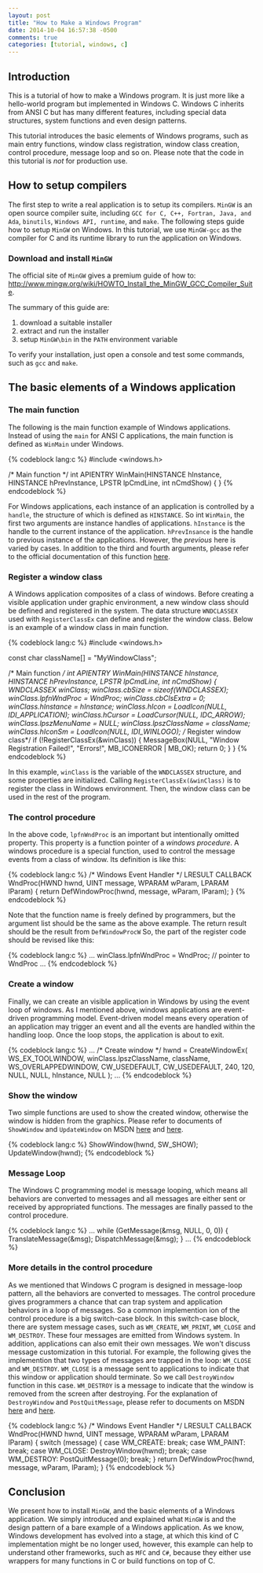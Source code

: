 ```yaml
---
layout: post
title: "How to Make a Windows Program"
date: 2014-10-04 16:57:38 -0500
comments: true
categories: [tutorial, windows, c]
---
```


## Introduction

This is a tutorial of how to make a Windows program. It is just more like a hello-world program but implemented in Windows C. Windows C inherits from ANSI C but has many different features, including special data structures, system functions and even design patterns.

This tutorial introduces the basic elements of Windows programs, such as main entry functions, window class registration, window class creation, control procedure, message loop and so on. Please note that the code in this tutorial is *not* for production use.

<!--more-->

## How to setup compilers

The first step to write a real application is to setup its compilers. `MinGW` is an open source compiler suite, including `GCC for C, C++, Fortran, Java, and Ada`, `binutils`, `Windows API, runtime`, and `make`. The following steps guide how to setup `MinGW` on Windows. In this tutorial, we use `MinGW-gcc` as the compiler for C and its runtime library to run the application on Windows.

### Download and install `MinGW`

The official site of `MinGW` gives a premium guide of how to: http://www.mingw.org/wiki/HOWTO_Install_the_MinGW_GCC_Compiler_Suite.

The summary of this guide are:

1. download a suitable installer
2. extract and run the installer
3. setup `MinGW\bin` in the `PATH` environment variable

To verify your installation, just open a console and test some commands, such as `gcc` and `make`.

## The basic elements of a Windows application

### The main function

The following is the main function example of Windows applications. Instead of using the `main` for ANSI C applications, the main function is defined as `WinMain` under Windows.

{% codeblock lang:c %}
#include <windows.h>

/* Main function */
int APIENTRY WinMain(HINSTANCE hInstance,
                     HINSTANCE hPrevInstance,
                     LPSTR     lpCmdLine,
                     int       nCmdShow)
{
}
{% endcodeblock %}

For Windows applications, each instance of an application is controlled by a `handle`, the structure of which is defined as `HINSTANCE`. So int `WinMain`, the first two arguments are instance handles of applications. `hInstance` is the handle to the current instance of the application. `hPrevInsance` is the handle to previous instance of the applications. However, the *previous* here is varied by cases. In addition to the third and fourth arguments, please refer to the official documentation of this function [here][1].

### Register a window class

A Windows application composites of a class of windows. Before creating a visible application under graphic environment, a new window class should be defined and registered in the system. The data structure `WNDCLASSEX` used with `RegisterClassEx` can define and register the window class. Below is an example of a window class in main function.

{% codeblock lang:c %}
#include <windows.h>

const char className[] = "MyWindowClass";

/* Main function */
int APIENTRY WinMain(HINSTANCE hInstance,
                     HINSTANCE hPrevInstance,
                     LPSTR     lpCmdLine,
                     int       nCmdShow)
{
  WNDCLASSEX winClass;
  winClass.cbSize = sizeof(WNDCLASSEX);
  winClass.lpfnWndProc = WndProc;
  winClass.cbClsExtra = 0;
  winClass.hInstance = hInstance;
  winClass.hIcon = LoadIcon(NULL, IDI_APPLICATION);
  winClass.hCursor = LoadCursor(NULL, IDC_ARROW);
  winClass.lpszMenuName = NULL;
  winClass.lpszClassName = className;
  winClass.hIconSm = LoadIcon(NULL, IDI_WINLOGO);
  /*	Register window class*/
  if (!RegisterClassEx(&winClass))
  {
    MessageBox(NULL, "Window Registration Failed!", "Errors!", MB_ICONERROR | MB_OK);
    return 0;
  }
}
{% endcodeblock %}

In this example, `winClass` is the variable of the `WNDCLASSEX` structure, and some properties are initialized. Calling `RegisterClassEx(&winClass)` is to register the class in Windows environment. Then, the window class can be used in the rest of the program.

### The control procedure

In the above code, `lpfnWndProc` is an important but intentionally omitted property. This property is a function pointer of a *windows procedure*. A windows procedure is a special function, used to control the message events from a class of window. Its definition is like this:

{% codeblock lang:c %}
/* Windows Event Handler */
LRESULT CALLBACK WndProc(HWND hwnd, UINT message, WPARAM wParam, LPARAM lParam)
{
  return DefWindowProc(hwnd, message, wParam, lParam);
}
{% endcodeblock %}

Note that the function name is freely defined by programmers, but the argument list should be the same as the above example. The return result should be the result from `DefWindowProcW` So, the part of the register code should be revised like this:

{% codeblock lang:c %}
...
winClass.lpfnWndProc = WndProc; // pointer to WndProc
...
{% endcodeblock %}

### Create a window

Finally, we can create an visible application in Windows by using the event loop of windows. As I mentioned above, windows applications are event-driven programming model. Event-driven model means every operation of an application may trigger an event and all the events are handled within the handling loop. Once the loop stops, the application is about to exit.

{% codeblock lang:c %}
...
/* Create window */
hwnd = CreateWindowEx(
        WS_EX_TOOLWINDOW,
        winClass.lpszClassName,
        className,
        WS_OVERLAPPEDWINDOW,
        CW_USEDEFAULT, CW_USEDEFAULT, 240, 120,
        NULL, NULL, hInstance, NULL
      );
...
{% endcodeblock %}

### Show the window

Two simple functions are used to show the created window, otherwise the window is hidden from the graphics. Please refer to documents of `ShowWindow` and `UpdateWindow` on MSDN [here][2] and [here][3].

{% codeblock lang:c %}
ShowWindow(hwnd, SW_SHOW);
UpdateWindow(hwnd);
{% endcodeblock %}

### Message Loop

The Windows C programming model is message looping, which means all behaviors are converted to messages and all messages are either sent or received by appropriated functions. The messages are finally passed to the control procedure.

{% codeblock lang:c %}
...
while (GetMessage(&msg, NULL, 0, 0))
{
  TranslateMessage(&msg);
  DispatchMessage(&msg);
}
...
{% endcodeblock %}

### More details in the control procedure

As we mentioned that Windows C program is designed in message-loop pattern, all the behaviors are converted to messages. The control procedure gives programmers a chance that can trap system and application behaviors in a loop of messages. So a common implemention ion of the control procedure is a big switch-case block. In this switch-case block, there are system message cases, such as `WM_CREATE`, `WM_PRINT`, `WM_CLOSE` and `WM_DESTROY`. These four messages are emitted from Windows system. In addition, applications can also emit their own messages. We won't discuss message customization in this tutorial. For example, the following gives the implemention that two types of messages are trapped in the loop: `WM_CLOSE` and `WM_DESTROY`. `WM_CLOSE` is a message sent to applications to indicate that this window or application should terminate. So we call `DestroyWindow` function in this case. `WM_DESTROY` is a message to indicate that the window is removed from the screen after destroying. For the explanation of `DestroyWindow` and `PostQuitMessage`, please refer to documents on MSDN [here][4] and [here][5].

{% codeblock lang:c %}
/* Windows Event Handler */
LRESULT CALLBACK WndProc(HWND hwnd, UINT message, WPARAM wParam, LPARAM lParam)
{
  switch (message)
  {
    case WM_CREATE:
      break;
    case WM_PAINT:
      break;
    case WM_CLOSE:
      DestroyWindow(hwnd);
      break;
    case WM_DESTROY:
      PostQuitMessage(0);
      break;
  }
  return DefWindowProc(hwnd, message, wParam, lParam);
}
{% endcodeblock %}

## Conclusion

We present how to install `MinGW`, and the basic elements of a Windows application. We simply introduced and explained what `MinGW` is and the design pattern of a bare example of a Windows application. As we know, Windows development has evolved into a stage, at which this kind of C implementation might be no longer used, however, this example can help to understand other frameworks, such as `MFC` and `C#`, because they either use wrappers for many functions in C or build functions on top of C.


[1]:http://msdn.microsoft.com/en-us/library/windows/desktop/ms633559(v=vs.85).aspx
[2]:http://msdn.microsoft.com/en-us/library/windows/desktop/ms633548(v=vs.85).aspx
[3]:http://msdn.microsoft.com/en-us/library/windows/desktop/dd145167(v=vs.85).aspx
[4]:http://msdn.microsoft.com/en-us/library/windows/desktop/ms632682(v=vs.85).aspx
[5]:http://msdn.microsoft.com/en-us/library/windows/desktop/ms644945(v=vs.85).aspx
